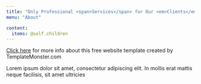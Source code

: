 ```yaml
---
title: "Only Professional <span>Services</span> for Our <em>Clients</em>"
menu: "About"

content:
  items: @self.children
---
```

[Click here](http://blog.templatemonster.com/free-website-templates/) for more info about this free website template created by TemplateMonster.com

Lorem ipsum dolor sit amet, consectetur adipiscing elit. In mollis erat mattis neque facilisis, sit amet ultricies

